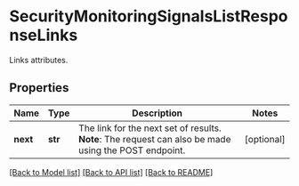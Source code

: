 # SecurityMonitoringSignalsListResponseLinks

Links attributes.
## Properties
Name | Type | Description | Notes
------------ | ------------- | ------------- | -------------
**next** | **str** | The link for the next set of results. **Note**: The request can also be made using the POST endpoint. | [optional] 

[[Back to Model list]](README.md#documentation-for-models) [[Back to API list]](README.md#documentation-for-api-endpoints) [[Back to README]](README.md)


